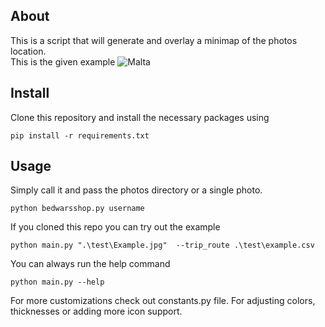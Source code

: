 ## About
This is a script that will generate and overlay a minimap of the photos location. \
This is the given example
![Malta](output/Example_overlay.png)

## Install
Clone this repository and install the necessary packages using
```
pip install -r requirements.txt
```
## Usage
Simply call it and pass the photos directory or a single photo.
```
python bedwarsshop.py username
```
If you cloned this repo you can try out the example
```
python main.py ".\test\Example.jpg"  --trip_route .\test\example.csv
```
You can always run the help command
```
python main.py --help
```
For more customizations check out constants.py file. For adjusting colors, thicknesses or adding more icon support.

